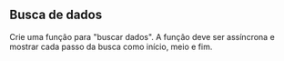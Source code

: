 ## Busca de dados

Crie uma função para "buscar dados". A função deve ser assíncrona e mostrar cada passo da busca como início, meio e fim.